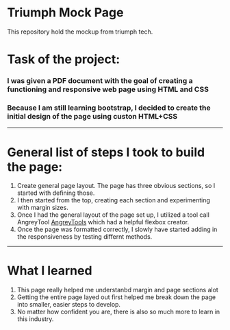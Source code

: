 # Triumph Mock Page
This repository hold the mockup from triumph tech. 

#  Task of the project: 
### I was given a PDF document with the goal of creating a functioning and responsive web page using HTML and CSS
### Because I am still learning bootstrap, I decided to create the initial design of the page using custon HTML+CSS 


---

#  General list of steps I took to build the page:
1. Create general page layout. The page has three obvious sections, so I started with defining those. 
2. I then started from the top, creating each section and experimenting with margin sizes. 
3. Once I had the general layout of the page set up, I utilized a tool call AngreyTool [AngreyTools](https://angrytools.com/) which had a helpful flexbox creator.
4. Once the page was formatted correctly, I slowly have started adding in the responsiveness by testing differnt methods. 


---

# What I learned

1. This page really helped me understanbd margin and page sections alot
2. Getting the entire page layed out first helped me break down the page into smaller, easier steps to develop. 
3. No matter how confident you are, there is also so much more to learn in this industry. 

